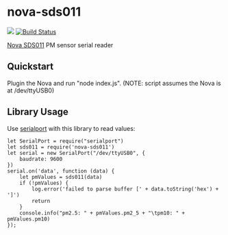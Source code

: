 # nova-sds011
[![](https://img.shields.io/npm/v/nova-sds011.svg)](https://www.npmjs.com/package/nova-sds011)
[![Build Status](https://travis-ci.org/chatch/nova-sds011.svg?branch=master)](https://travis-ci.org/chatch/nova-sds011)

[Nova SDS011](https://cdn.sparkfun.com/assets/parts/1/2/2/7/5/Laser_Dust_Sensor_Control_Protocol_V1.3.pdf) PM sensor serial reader

## Quickstart

Plugin the Nova and run "node index.js". (NOTE: script assumes the Nova is at /dev/ttyUSB0)

## Library Usage

Use [serialport](https://www.npmjs.com/package/serialport) with this library to read values:

```
let SerialPort = require("serialport")
let sds011 = require('nova-sds011')
let serial = new SerialPort("/dev/ttyUSB0", {
    baudrate: 9600
})
serial.on('data', function (data) {
    let pmValues = sds011(data)
    if (!pmValues) {
        log.error('failed to parse buffer [' + data.toString('hex') + ']')
        return
    }
    console.info("pm2.5: " + pmValues.pm2_5 + "\tpm10: " + pmValues.pm10)
});
```
